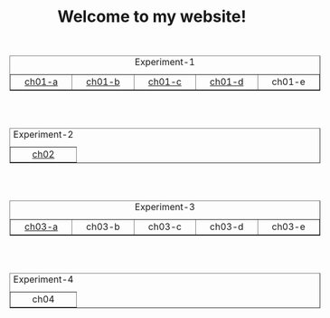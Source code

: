 <!DOCTYPE html>
<html>
	<head>
		<meta charset="utf-8">
		<title></title>
		<style>
			.middle{
				width: 550px;
				height: 1000px;
				margin: 0px auto;
			}
		</style>
	</head>
	<body>
		<h1 style="text-align: center;">Welcome to my website!</h1><br>
		<div class="middle">
			<table border="1">
			<caption>Experiment-1</caption>
			<tr>
				<td width="100" style="text-align: center;"><a href="Cr1stalll.github.io/html/ch01/a.html">ch01-a</a></td>
				<td width="100" style="text-align: center;"><a href="../html/ch01/b.html">ch01-b</a></td>
				<td width="100" style="text-align: center;"><a href="../html/ch01/c.html">ch01-c</a></td>
				<td width="100" style="text-align: center;"><a href="../html/ch01/d.html">ch01-d</a></td>
				<td width="100" style="text-align: center;">ch01-e</td>
			</tr>
		</table>
		<br>
		<br>
		<table border="1">
			<caption>Experiment-2</caption>
			<tr>
				<td width="100" style="text-align: center;"><a href="../html/ch02/task1.html">ch02</a></td>
			</tr>
		</table>
		<br>
		<br>
		<table border="1">
			<caption>Experiment-3</caption>
			<tr>
				<td width="100" style="text-align: center;"><a href="../html/ch03/task-a.html">ch03-a</a></td>
				<td width="100" style="text-align: center;">ch03-b</td>
				<td width="100" style="text-align: center;">ch03-c</td>
				<td width="100" style="text-align: center;">ch03-d</td>
				<td width="100" style="text-align: center;">ch03-e</td>
			</tr>
		</table>
		<br>
		<br>
		<table border="1">
			<caption>Experiment-4</caption>
			<tr>
				<td width="100" style="text-align: center;">ch04</td>
			</tr>
		</table>
		</div>
	</body>
</html>
